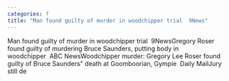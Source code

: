 ```yaml
---
categories: f
title: "Man found guilty of murder in woodchipper trial  9News"
---
```

Man found guilty of murder in woodchipper trial&nbsp;&nbsp;9NewsGregory Roser found guilty of murdering Bruce Saunders, putting body in woodchipper&nbsp;&nbsp;ABC NewsWoodchipper murder: Gregory Lee Roser found guilty of Bruce Saunders" death at Goomboorian, Gympie&nbsp;&nbsp;Daily MailJury still de